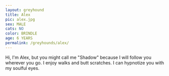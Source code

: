 ```yaml
---
layout: greyhound
title: Alex
pic: alex.jpg
sex: MALE
cats: NO
color: BRINDLE
age: 6 YEARS
permalink: /greyhounds/alex/
---
```


Hi, I'm Alex, but you might call me "Shadow" because I will follow you wherever you go.  I enjoy walks and butt
scratches.  I can hypnotize you with my soulful eyes.
